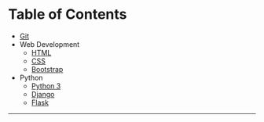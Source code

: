 # Table of Contents

* [Git](git/git.md)
* Web Development
  * [HTML](wd/html.md)
  * [CSS](wd/css.md)
  * [Bootstrap](wd/bootstrap.md)
* Python
  * [Python 3](python/python-3.md)
  * [Django](python/django.md)
  * [Flask](python/flask.md)

---
